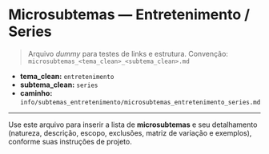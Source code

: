 # Microsubtemas — Entretenimento / Series

> Arquivo *dummy* para testes de links e estrutura.
> Convenção: `microsubtemas_<tema_clean>_<subtema_clean>.md`

- **tema_clean:** `entretenimento`
- **subtema_clean:** `series`
- **caminho:** `info/subtemas_entretenimento/microsubtemas_entretenimento_series.md`

---

Use este arquivo para inserir a lista de **microsubtemas** e seu detalhamento (natureza, descrição, escopo, exclusões, matriz de variação e exemplos), conforme suas instruções de projeto.

